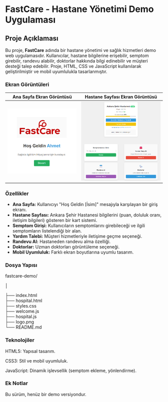 # FastCare - Hastane Yönetimi Demo Uygulaması

## Proje Açıklaması
Bu proje, **FastCare** adında bir hastane yönetimi ve sağlık hizmetleri demo web uygulamasıdır. Kullanıcılar, hastane bilgilerine erişebilir, semptom girebilir, randevu alabilir, doktorlar hakkında bilgi edinebilir ve müşteri desteği talep edebilir. Proje, HTML, CSS ve JavaScript kullanılarak geliştirilmiştir ve mobil uyumlulukla tasarlanmıştır.

### Ekran Görüntüleri
| Ana Sayfa Ekran Görüntüsü          | Hastane Sayfası Ekran Görüntüsü       |
|------------------------------------|---------------------------------------|
| ![Ana Sayfa](anasayfa.png)         | ![Hastane Sayfası](arayuz.png)        |

### Özellikler
- **Ana Sayfa:** Kullanıcıyı "Hoş Geldin [İsim]" mesajıyla karşılayan bir giriş ekranı.
- **Hastane Sayfası:** Ankara Şehir Hastanesi bilgilerini (puan, doluluk oranı, iletişim bilgileri) gösteren bir kart sistemi.
- **Semptom Girişi:** Kullanıcıların semptomlarını girebileceği ve ilgili semptomların listelendiği bir alan.
- **Yardım Talebi:** Müşteri hizmetleriyle iletişime geçme seçeneği.
- **Randevu Al:** Hastaneden randevu alma özelliği.
- **Doktorlar:** Uzman doktorları görüntüleme seçeneği.
- **Mobil Uyumluluk:** Farklı ekran boyutlarına uyumlu tasarım.

### Dosya Yapısı
fastcare-demo/

│

├── index.html             
├── hospital.html        
├── styles.css           
├── welcome.js             
├── hospital.js            
├── logo.png              
└── README.md    

### Teknolojiler

HTML5: Yapısal tasarım.

CSS3: Stil ve mobil uyumluluk.

JavaScript: Dinamik işlevsellik (semptom ekleme, yönlendirme).


### Ek Notlar
Bu sürüm, henüz bir demo versiyondur. 

